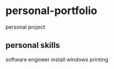 # personal-portfolio
personal project

## personal skills
software engineer
install windows
printing
